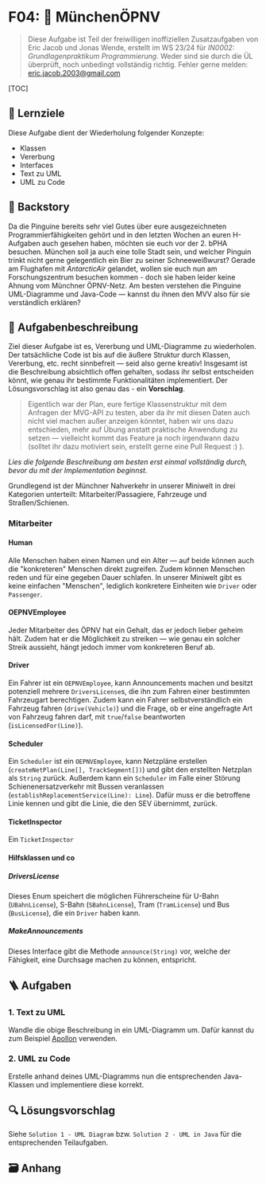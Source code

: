 # F04: 🚈 MünchenÖPNV

> Diese Aufgabe ist Teil der freiwilligen inoffiziellen Zusatzaufgaben von Eric Jacob und Jonas Wende, erstellt im WS 23/24 für *IN0002: Grundlagenpraktikum Programmierung*.
Weder sind sie durch die ÜL überprüft, noch unbedingt vollständig richtig.
Fehler gerne melden: eric.jacob.2003@gmail.com

[TOC]

## 🎯 Lernziele

Diese Aufgabe dient der Wiederholung folgender Konzepte:

- Klassen
- Vererbung
- Interfaces
- Text zu UML
- UML zu Code



## 📜 Backstory

Da die Pinguine bereits sehr viel Gutes über eure ausgezeichneten Programmierfähigkeiten gehört und in den letzten Wochen an euren H-Aufgaben auch gesehen haben, möchten sie euch vor der 2. bPHA besuchen. München soll ja auch eine tolle Stadt sein, und welcher Pinguin trinkt nicht gerne gelegentlich ein Bier zu seiner Schneeweißwurst? Gerade am Flughafen mit *AntarcticAir* gelandet, wollen sie euch nun am Forschungszentrum besuchen kommen - doch sie haben leider keine Ahnung vom Münchner ÖPNV-Netz. Am besten verstehen die Pinguine UML-Diagramme und Java-Code — kannst du ihnen den MVV also für sie verständlich erklären?



## 📝 Aufgabenbeschreibung

Ziel dieser Aufgabe ist es, Vererbung und UML-Diagramme zu wiederholen. Der tatsächliche Code ist bis auf die äußere Struktur durch Klassen, Vererbung, etc. recht sinnbefreit — seid also gerne kreativ! Insgesamt ist die Beschreibung absichtlich offen gehalten, sodass ihr selbst entscheiden könnt, wie genau ihr bestimmte Funktionalitäten implementiert. Der Lösungsvorschlag ist also genau das - ein **Vorschlag**.

> Eigentlich war der Plan, eure fertige Klassenstruktur mit dem Anfragen der MVG-API zu testen, aber da ihr mit diesen Daten auch nicht viel machen außer anzeigen könntet, haben wir uns dazu entschieden, mehr auf Übung anstatt praktische Anwendung zu setzen — vielleicht kommt das Feature ja noch irgendwann dazu (solltet ihr dazu motiviert sein, erstellt gerne eine Pull Request :) ).

*Lies die folgende Beschreibung am besten erst einmal vollständig durch, bevor du mit der Implementation beginnst.*

Grundlegend ist der Münchner Nahverkehr in unserer Miniwelt in drei Kategorien unterteilt: Mitarbeiter/Passagiere, Fahrzeuge und Straßen/Schienen.

### Mitarbeiter

#### Human

Alle Menschen haben einen Namen und ein Alter — auf beide können auch die "konkreteren" Menschen direkt zugreifen. Zudem können Menschen reden und für eine gegeben Dauer schlafen. In unserer Miniwelt gibt es keine einfachen "Menschen", lediglich konkretere Einheiten wie `Driver` oder `Passenger`.

#### OEPNVEmployee

Jeder Mitarbeiter des ÖPNV hat ein Gehalt, das er jedoch lieber geheim hält. Zudem hat er die Möglichkeit zu streiken — wie genau ein solcher Streik aussieht, hängt jedoch immer vom konkreteren Beruf ab.

#### Driver

Ein Fahrer ist ein `OEPNVEmployee`, kann Announcements machen und besitzt potenziell mehrere `DriversLicense`s, die ihn zum Fahren einer bestimmten Fahrzeugart berechtigen. Zudem kann ein Fahrer selbstverständlich ein Fahrzeug fahren (`drive(Vehicle)`) und die Frage, ob er eine angefragte Art von Fahrzeug fahren darf, mit `true`/`false` beantworten (`isLicensedFor(Line)`).

#### Scheduler

Ein `Scheduler` ist ein `OEPNVEmployee`, kann Netzpläne erstellen (`createNetPlan(Line[], TrackSegment[])`) und gibt den erstellten Netzplan als `String` zurück. Außerdem kann ein `Scheduler` im Falle einer Störung Schienenersatzverkehr mit Bussen veranlassen (`establishReplacementService(Line): Line`). Dafür muss er die betroffene Linie kennen und gibt die Linie, die den SEV übernimmt, zurück.

#### TicketInspector

Ein `TicketInspector`

#### Hilfsklassen und co

##### DriversLicense

Dieses Enum speichert die möglichen Führerscheine für U-Bahn (`UBahnLicense`), S-Bahn (`SBahnLicense`), Tram (`TramLicense`) und Bus (`BusLicense`), die ein `Driver` haben kann.

##### MakeAnnouncements

Dieses Interface gibt die Methode `announce(String)` vor, welche der Fähigkeit, eine Durchsage machen zu können, entspricht.



## 🪜 Aufgaben

### 1. Text zu UML

Wandle die obige Beschreibung in ein UML-Diagramm um. Dafür kannst du zum Beispiel [Apollon](https://apollon.ase.in.tum.de) verwenden.

### 2. UML zu Code

Erstelle anhand deines UML-Diagramms nun die entsprechenden Java-Klassen und implementiere diese korrekt.



## 🔍 Lösungsvorschlag

Siehe `Solution 1 - UML Diagram` bzw. `Solution 2 - UML in Java` für die entsprechenden Teilaufgaben.



## 🗃️ Anhang

